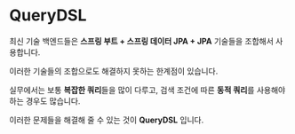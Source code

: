 # QueryDSL

최신 기술 백엔드들은 **스프링 부트 + 스프링 데이터 JPA + JPA** 기술들을 조합해서 사용합니다.

이러한 기술들의 조합으로도 해결하지 못하는 한계점이 있습니다.

실무에서는 보통 **복잡한 쿼리**들을 많이 다루고, 검색 조건에 따른 **동적 쿼리**를 사용해야 하는 경우도 많습니다.

이러한 문제들을 해결해 줄 수 있는 것이 **QueryDSL** 입니다.